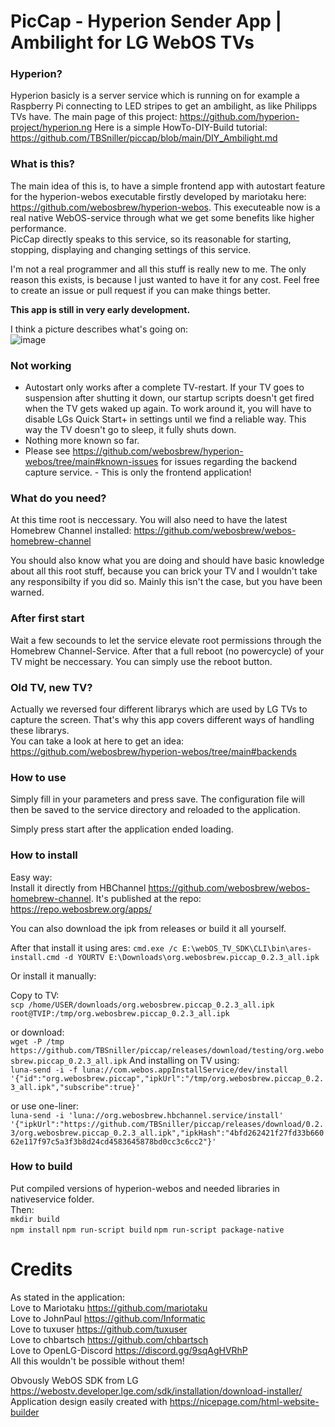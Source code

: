 
# PicCap - Hyperion Sender App | Ambilight for LG WebOS TVs  
  
### Hyperion?  
Hyperion basicly is a server service which is running on for example a Raspberry Pi connecting to LED stripes to get an ambilight, as like Philipps TVs have. The main page of this project: https://github.com/hyperion-project/hyperion.ng Here is a simple HowTo-DIY-Build tutorial: https://github.com/TBSniller/piccap/blob/main/DIY_Ambilight.md
  
  
### What is this?  
The main idea of this is, to have a simple frontend app with autostart feature for the hyperion-webos executable firstly developed by mariotaku here: https://github.com/webosbrew/hyperion-webos. This executeable now is a real native WebOS-service through what we get some benefits like higher performance.  
PicCap directly speaks to this service, so its reasonable for starting, stopping, displaying and changing settings of this service.  
  
  
I'm not a real programmer and all this stuff is really new to me. The only reason this exists, is because I just wanted to have it for any cost. Feel free to create an issue or pull request if you can make things better.  
  
**This app is still in very early development.**
  
I think a picture describes what's going on:  
![image](https://user-images.githubusercontent.com/51515147/150593018-8e935f55-2926-408f-81e5-40c73bf877fb.png)

  

### Not working  
- Autostart only works after a complete TV-restart. If your TV goes to suspension after shutting it down, our startup scripts doesn't get fired when the TV gets waked up again. To work around it, you will have to disable LGs Quick Start+ in settings until we find a reliable way. This way the TV doesn't go to sleep, it fully shuts down.  
- Nothing more known so far.  
- Please see https://github.com/webosbrew/hyperion-webos/tree/main#known-issues for issues regarding the backend capture service. - This is only the frontend application!  

### What do you need?  

At this time root is neccessary. You will also need to have the latest Homebrew Channel installed: https://github.com/webosbrew/webos-homebrew-channel

You should also know what you are doing and should have basic knowledge about all this root stuff, because you can brick your TV and I wouldn't take any responsibilty if you did so. Mainly this isn't the case, but you have been warned. 
  
### After first start  
Wait a few secounds to let the service elevate root permissions through the Homebrew Channel-Service. After that a full reboot (no powercycle) of your TV might be neccessary. You can simply use the reboot button.
  
  
### Old TV, new TV?  
Actually we reversed four different librarys which are used by LG TVs to capture the screen. That's why this app covers different ways of handling these librarys.  
You can take a look at here to get an idea: https://github.com/webosbrew/hyperion-webos/tree/main#backends

### How to use  
Simply fill in your parameters and press save. The configuration file will then be saved to the service directory and reloaded to the application.
  
Simply press start after the application ended loading.
  
### How to install  
Easy way:  
Install it directly from HBChannel https://github.com/webosbrew/webos-homebrew-channel. It's published at the repo: https://repo.webosbrew.org/apps/  

You can also download the ipk from releases or build it all yourself.
  
After that install it using ares:
`cmd.exe /c E:\webOS_TV_SDK\CLI\bin\ares-install.cmd -d YOURTV E:\Downloads\org.webosbrew.piccap_0.2.3_all.ipk`
  
Or install it manually:  
  
Copy to TV:  
`scp /home/USER/downloads/org.webosbrew.piccap_0.2.3_all.ipk root@TVIP:/tmp/org.webosbrew.piccap_0.2.3_all.ipk`

or download:  
`wget -P /tmp https://github.com/TBSniller/piccap/releases/download/testing/org.webosbrew.piccap_0.2.3_all.ipk`
And installing on TV using:  
`luna-send -i -f luna://com.webos.appInstallService/dev/install '{"id":"org.webosbrew.piccap","ipkUrl":"/tmp/org.webosbrew.piccap_0.2.3_all.ipk","subscribe":true}'` 
  
or use one-liner:  
`luna-send -i 'luna://org.webosbrew.hbchannel.service/install' '{"ipkUrl":"https://github.com/TBSniller/piccap/releases/download/0.2.3/org.webosbrew.piccap_0.2.3_all.ipk","ipkHash":"4bfd262421f27fd33b66062e117f97c5a3f3b8d24cd4583645878bd0cc3c6cc2"}'`
  

### How to build  
Put compiled versions of hyperion-webos and needed libraries in nativeservice folder.  
Then:  
`mkdir build`  
`npm install`
`npm run-script build`
`npm run-script package-native`
  
# Credits  
As stated in the application:  
Love to Mariotaku https://github.com/mariotaku  
Love to JohnPaul https://github.com/Informatic  
Love to tuxuser https://github.com/tuxuser  
Love to chbartsch https://github.com/chbartsch  
Love to OpenLG-Discord https://discord.gg/9sqAgHVRhP  
All this wouldn't be possible without them!  
  
Obvously WebOS SDK from LG https://webostv.developer.lge.com/sdk/installation/download-installer/  
Application design easily created with https://nicepage.com/html-website-builder  
